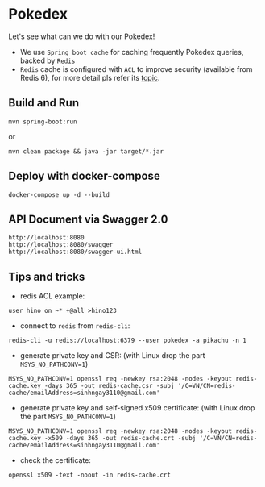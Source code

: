 # Pokedex
Let's see what can we do with our Pokedex!
- We use `Spring boot cache` for caching frequently Pokedex queries, backed by `Redis`
- `Redis` cache is configured with `ACL` to improve security (available from Redis 6), for more detail pls refer its [topic](https://redis.io/topics/acl).

## Build and Run
```
mvn spring-boot:run
```
or
```
mvn clean package && java -jar target/*.jar
```

## Deploy with docker-compose
```
docker-compose up -d --build
```

## API Document via Swagger 2.0
```
http://localhost:8080
http://localhost:8080/swagger
http://localhost:8080/swagger-ui.html
```

## Tips and tricks
- redis ACL example:
```
user hino on ~* +@all >hino123
```
- connect to `redis` from `redis-cli`:
```
redis-cli -u redis://localhost:6379 --user pokedex -a pikachu -n 1
```
- generate private key and CSR: (with Linux drop the part `MSYS_NO_PATHCONV=1`)
```
MSYS_NO_PATHCONV=1 openssl req -newkey rsa:2048 -nodes -keyout redis-cache.key -days 365 -out redis-cache.csr -subj '/C=VN/CN=redis-cache/emailAddress=sinhngay3110@gmail.com'
```
- generate private key and self-signed x509 certificate: (with Linux drop the part `MSYS_NO_PATHCONV=1`)
```
MSYS_NO_PATHCONV=1 openssl req -newkey rsa:2048 -nodes -keyout redis-cache.key -x509 -days 365 -out redis-cache.crt -subj '/C=VN/CN=redis-cache/emailAddress=sinhngay3110@gmail.com'
```
- check the certificate:
```
openssl x509 -text -noout -in redis-cache.crt
```
